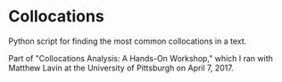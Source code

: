 # Collocations

Python script for finding the most common collocations in a text.

Part of "Collocations Analysis: A Hands-On Workshop," which I ran with Matthew Lavin at the University of Pittsburgh on April 7, 2017.
